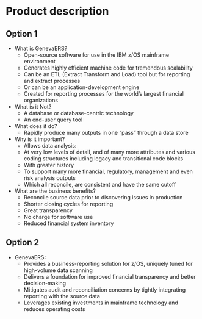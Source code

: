 # Product description
## Option 1
- What is GenevaERS? 
    - Open-source software for use in the IBM z/OS mainframe environment
    - Generates highly efficient machine code for tremendous scalability
    - Can be an ETL (Extract Transform and Load) tool but for reporting and extract processes
    - Or can be an application-development engine
    - Created for reporting processes for the world’s largest financial organizations
- What is it Not?
    - A database or database-centric technology
    - An end-user query tool
- What does it do? 
    - Rapidly produce many outputs in one “pass” through a data store
- Why is it important?
    - Allows data analysis:
    - At very low levels of detail, and of many more attributes and various coding structures including legacy and transitional code blocks
    - With greater history
    - To support many more financial, regulatory, management and even risk analysis outputs
    - Which all reconcile, are consistent and have the same cutoff
- What are the business benefits?
    - Reconcile source data prior to discovering issues in production
    - Shorter closing cycles for reporting 
    - Great transparency
    - No charge for software use
    - Reduced financial system inventory
## Option 2
- GenevaERS: 
    - Provides a business-reporting solution for z/OS, uniquely tuned for high-volume data scanning
    - Delivers a foundation for improved financial transparency and better decision-making
    - Mitigates audit and reconciliation concerns by tightly integrating reporting with the source data
    - Leverages existing investments in mainframe technology and reduces operating costs